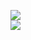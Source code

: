[![](https://img.shields.io/badge/Made%20With-Github%20Spray-lightgrey.svg?style=for-the-badge&logo=github)](https://github.com/Annihil/github-spray#2763)  
[![](https://i.imgur.com/2DrTn0Z.gif)](https://github.com/Annihil/github-spray)